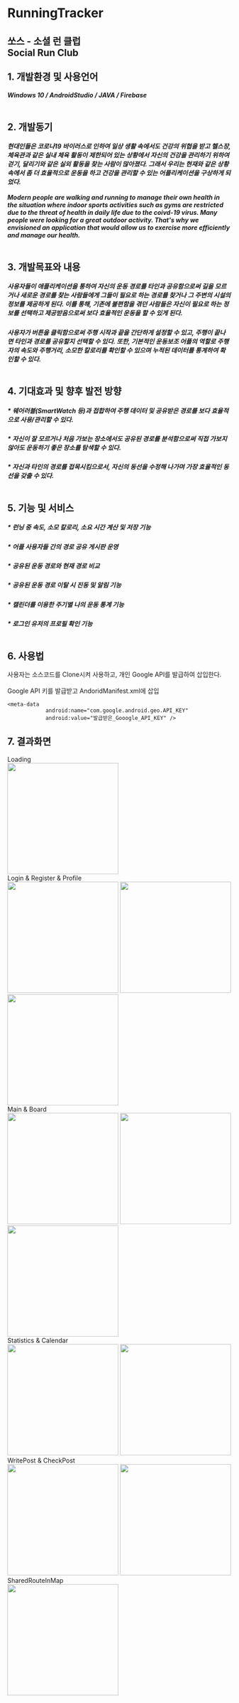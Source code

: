 # RunningTracker
쏘스 - 소셜 런 클럽<br>Social Run Club<br><br>
**1. 개발환경 및 사용언어**  <br> 
------------------------------------------
##### Windows 10 / AndroidStudio / JAVA / Firebase <br><br>
**2. 개발동기**  <br>
------------------------------------------
##### 현대인들은 코로나19 바이러스로 인하여 일상 생활 속에서도 건강의 위협을 받고 헬스장, 체육관과 같은 실내 체육 활동이 제한되어 있는 상황에서 자신의 건강을 관리하기 위하여 걷기, 달리기와 같은 실외 활동을 찾는 사람이 많아졌다. 그래서 우리는 현재와 같은 상황속에서 좀 더 효율적으로 운동을 하고 건강을 관리할 수 있는 어플리케이션을 구상하게 되었다.<br><br>Modern people are walking and running to manage their own health in the situation where indoor sports activities such as gyms are restricted due to the threat of health in daily life due to the coivd-19 virus. Many people were looking for a great outdoor activity. That's why we envisioned an application that would allow us to exercise more efficiently and manage our health.<br><br>
**3. 개발목표와 내용** <br>
-------------------------------------------
##### 사용자들이 애플리케이션을 통하여 자신의 운동 경로를 타인과 공유함으로써 길을 모르거나 새로운 경로를 찾는 사람들에게 그들이 필요로 하는 경로를 찾거나 그 주변의 시설의 정보를 제공하게 된다. 이를 통해, 기존에 불편함을 겪던 사람들은 자신이 필요로 하는 정보를 선택하고 제공받음으로써 보다 효율적인 운동을 할 수 있게 된다.
##### 사용자가 버튼을 클릭함으로써 주행 시작과 끝을 간단하게 설정할 수 있고, 주행이 끝나면 타인과 경로를 공유할지 선택할 수 있다. 또한, 기본적인 운동보조 어플의 역할로 주행자의 속도와 주행거리, 소모한 칼로리를 확인할 수 있으며 누적된 데이터를 통계하여 확인할 수 있다. <br><br>
**4. 기대효과 및 향후 발전 방향** <br>
-------------------------------------------
##### * 웨어러블(SmartWatch 등)과 접합하여 주행 데이터 및 공유받은 경로를 보다 효율적으로 사용/관리할 수 있다.<br>
##### * 자신이 잘 모르거나 처음 가보는 장소에서도 공유된 경로를 분석함으로써 직접 가보지 않아도 운동하기 좋은 장소를 탐색할 수 있다.<br>
##### * 자신과 타인의 경로를 접목시킴으로서, 자신의 동선을 수정해 나가며 가장 효율적인 동선을 갖출 수 있다.<br><br>
**5. 기능 및 서비스**  <br>
-------------------------------------------
##### * 런닝 중 속도, 소모 칼로리, 소요 시간 계산 및 저장 기능 <br>
##### * 어플 사용자들 간의 경로 공유 게시판 운영<br>
##### * 공유된 운동 경로와 현재 경로 비교 <br>
##### * 공유된 운동 경로 이탈 시 진동 및 알림 기능 <br>
##### * 캘린더를 이용한 주기별 나의 운동 통계 기능 <br>
##### * 로그인 유저의 프로필 확인 기능<br><br>
**6. 사용법** <br>
--------------------------------------------
사용자는 소스코드를 Clone시켜 사용하고, 개인 Google API를 발급하여 삽입한다.<br><br>
Google API 키를 발급받고 AndoridManifest.xml에 삽입
```
<meta-data
            android:name="com.google.android.geo.API_KEY"
            android:value="발급받은_Gooogle_API_KEY" />
```
**7. 결과화면** <br>
--------------------------------------------
 Loading<br>
<img src = "https://user-images.githubusercontent.com/77624879/117571540-f4834e00-b109-11eb-936a-691d3182bf37.jpg" width="250px"><br>
 Login & Register & Profile<br>
<img src = "https://user-images.githubusercontent.com/77624879/117571507-cc93ea80-b109-11eb-9c75-12c59532816a.jpg" width="250px">
<img src = "https://user-images.githubusercontent.com/77624879/117571688-9dca4400-b10a-11eb-8896-65ff57b786ae.jpg" width="250px">
<img src = "https://user-images.githubusercontent.com/77624879/117571557-0e249580-b10a-11eb-9af1-c8074d07c20b.jpg" width="250px"><br>
 Main & Board<br>
<img src = "https://user-images.githubusercontent.com/77624879/117571666-80957580-b10a-11eb-97b9-40e51b35dbca.jpg" width="250px">
<img src = "https://user-images.githubusercontent.com/77624879/117571517-dae20680-b109-11eb-98b1-aceac9537238.jpg" width="250px">
<img src = "https://user-images.githubusercontent.com/77624879/117571348-2942d580-b109-11eb-9bff-25e0c02111cc.jpg" width="250px"><br>
 Statistics & Calendar<br>
<img src = "https://user-images.githubusercontent.com/77624879/117568636-5472f800-b0fc-11eb-9c03-acbec31b658d.jpg" width="250px">
<img src = "https://user-images.githubusercontent.com/77624879/117571433-85a5f500-b109-11eb-86fe-19fc3843b2f0.jpg" width="250px"><br>
 WritePost & CheckPost<br>
<img src = "https://user-images.githubusercontent.com/77624879/117571603-3ad8ad00-b10a-11eb-818e-314cf7793375.jpg" width="250px">
<img src = "https://user-images.githubusercontent.com/77624879/117571617-4926c900-b10a-11eb-8ca9-e4f2a373a581.jpg" width="250px"><br>
 SharedRouteInMap<br>
<img src = "https://user-images.githubusercontent.com/77624879/117571646-6a87b500-b10a-11eb-86ef-849afef9e045.jpg" width="250px"><br>
 

 

